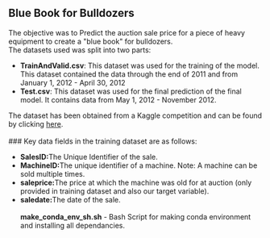 ## Blue Book for Bulldozers
The objective was to Predict the auction sale price for a piece of heavy equipment to create a "blue book" for bulldozers. <br>
The datasets used was split into two parts:
<ul>
<li><b>TrainAndValid.csv</b>: This dataset was used for the training of the model. This dataset contained the data through the end
of 2011 and from January 1, 2012 - April 30, 2012</li>
<li><b>Test.csv</b>: This dataset was used for the final prediction of the final model. It contains 
data from May 1, 2012 - November 2012.</li>
</ul>
The dataset has been obtained from a Kaggle competition and can be found by clicking
<a href="https://www.kaggle.com/c/bluebook-for-bulldozers/data">here</a>.</font><br><br>
### Key data fields in the training dataset are as follows:
<ul>
<li><b>SalesID:</b>The Unique Identifier of the sale.</li>
<li><b>MachineID:</b>The unique identifier of a machine. Note: A machine can be sold multiple times.</li>
<li><b>saleprice:</b>The price at which the machine was old for at auction (only provided in training dataset and also our target variable).</li>
<li><b>saledate:</b>The date of the sale.</li><br>
<b>make_conda_env_sh.sh</b> - Bash Script for making conda environment and installing all dependancies.
